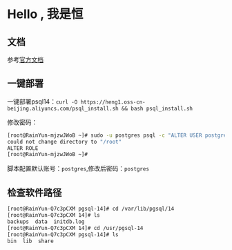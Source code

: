 # Hello , 我是恒

## 文档

参考[官方文档](http://www.postgres.cn/docs/14/index.html)



## 一键部署
一键部署psql14：`curl -O https://heng1.oss-cn-beijing.aliyuncs.com/psql_install.sh && bash psql_install.sh`

修改密码：
```bash
[root@RainYun-mjzwJWoB ~]# sudo -u postgres psql -c "ALTER USER postgres WITH PASSWORD 'postgres';"
could not change directory to "/root"
ALTER ROLE
[root@RainYun-mjzwJWoB ~]# 
```

脚本配置默认账号：`postgres`,修改后密码：`postgres`


## 检查软件路径
```bash
[root@RainYun-Q7c3pCXM pgsql-14]# cd /var/lib/pgsql/14
[root@RainYun-Q7c3pCXM 14]# ls
backups  data  initdb.log
[root@RainYun-Q7c3pCXM 14]# cd /usr/pgsql-14
[root@RainYun-Q7c3pCXM pgsql-14]# ls
bin  lib  share
```


